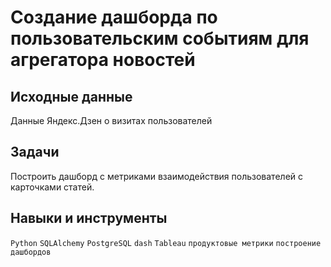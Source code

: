 # Создание дашборда по пользовательским событиям для агрегатора новостей

## Исходные данные  

Данные Яндекс.Дзен о визитах пользователей

## Задачи 
Построить дашборд с метриками взаимодействия пользователей с карточками статей.

## Навыки и инструменты 

`Python`  `SQLAlchemy`  `PostgreSQL`  `dash`  `Tableau`  `продуктовые метрики`  `построение дашбордов`

